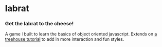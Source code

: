 # labrat

### Get the labrat to the cheese!
A game I built to learn the basics of object oriented javascript. Extends on [a treehouse tutorial](https://teamtreehouse.com/library/objectoriented-javascript-part-1) to add in more interaction and fun styles.